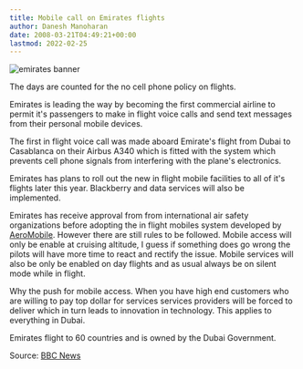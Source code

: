 ```yaml
---
title: Mobile call on Emirates flights
author: Danesh Manoharan
date: 2008-03-21T04:49:21+00:00
lastmod: 2022-02-25
---
```

![emirates banner](http://farm3.static.flickr.com/2020/2349296806_6c8d2855b5.jpg)

The days are counted for the no cell phone policy on flights.

Emirates is leading the way by becoming the first commercial airline to permit it's passengers to make in flight voice calls and send text messages from their personal mobile devices.

The first in flight voice call was made aboard Emirate's flight from Dubai to Casablanca on their Airbus A340 which is fitted with the system which prevents cell phone signals from interfering with the plane's electronics.

Emirates has plans to roll out the new in flight mobile facilities to all of it's flights later this year. Blackberry and data services will also be implemented.

Emirates has receive approval from from international air safety organizations before adopting the in flight mobiles system developed by [AeroMobile][2]. However there are still rules to be followed. Mobile access will only be enable at cruising altitude, I guess if something does go wrong the pilots will have more time to react and rectify the issue. Mobile services will also be only be enabled on day flights and as usual always be on silent mode while in flight.

Why the push for mobile access. When you have high end customers who are willing to pay top dollar for services services providers will be forced to deliver which in turn leads to innovation in technology. This applies to everything in Dubai.

Emirates flight to 60 countries and is owned by the Dubai Government.

Source: [BBC News][3]

 [1]: http://www.flickr.com/photos/dannyportal/2349296806/ "emirates banner by vwvr9, on Flickr"
 [2]: http://www.aeromobile.net/
 [3]: http://news.bbc.co.uk/2/hi/middle_east/7308041.stm